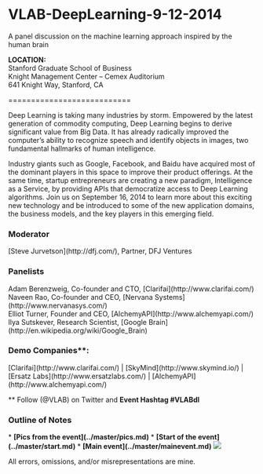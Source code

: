 VLAB-DeepLearning-9-12-2014
===========================

A panel discussion on the machine learning approach inspired by the human brain

<b>LOCATION:<br></b>
Stanford Graduate School of Business<br>
Knight Management Center – Cemex Auditorium<br>
641 Knight Way, Stanford, CA

===========================

Deep Learning is taking many industries by storm. Empowered by the latest generation of commodity computing, Deep Learning begins to derive significant value from Big Data. It has already radically improved the computer’s ability to recognize speech and identify objects in images, two fundamental hallmarks of human intelligence.

Industry giants such as Google, Facebook, and Baidu have acquired most of the dominant players in this space to improve their product offerings. At the same time, startup entrepreneurs are creating a new paradigm, Intelligence as a Service, by providing APIs that democratize access to Deep Learning algorithms. Join us on September 16, 2014 to learn more about this exciting new technology and be introduced to some of the new application domains, the business models, and the key players in this emerging field. 


<h3>Moderator</h3>
[Steve Jurvetson](http://dfj.com/), Partner, DFJ Ventures
 

<h3>Panelists</h3>
Adam Berenzweig, Co-founder and CTO, [Clarifai](http://www.clarifai.com/)<br>
Naveen Rao, Co-founder and CEO, [Nervana Systems](http://www.nervanasys.com/)<br>
Elliot Turner, Founder and CEO, [AlchemyAPI](http://www.alchemyapi.com/)<br>
Ilya Sutskever, Research Scientist, [Google Brain](http://en.wikipedia.org/wiki/Google_Brain)
 

<h3>Demo Companies**:</h3>
[Clarifai](http://www.clarifai.com/) | [SkyMind](http://www.skymind.io/) | [Ersatz Labs](http://www.ersatzlabs.com/) | [AlchemyAPI](http://www.alchemyapi.com/)

** Follow (@VLAB) on Twitter and <b>Event Hashtag #VLABdl</b>

<h3>Outline of Notes</h3>
* <b>[Pics from the event](../master/pics.md)</b>
* <b>[Start of the event](../master/start.md)</b>
* <b>[Main event](../master/mainevent.md)</b>

<img src="https://www.vlab.org/wp-content/uploads/2014/08/banner-1.jpg">

All errors, omissions, and/or misrepresentations are mine.
 

